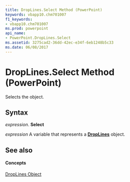 ```yaml
---
title: DropLines.Select Method (PowerPoint)
keywords: vbapp10.chm701007
f1_keywords:
- vbapp10.chm701007
ms.prod: powerpoint
api_name:
- PowerPoint.DropLines.Select
ms.assetid: 3275cad2-36dd-42ec-e34f-6eb1248b5c33
ms.date: 06/08/2017
---
```



# DropLines.Select Method (PowerPoint)

Selects the object.


## Syntax

 _expression_. **Select**

 _expression_ A variable that represents a **[DropLines](PowerPoint.DropLines.md)** object.


## See also


#### Concepts



[DropLines Object](PowerPoint.DropLines.md)

